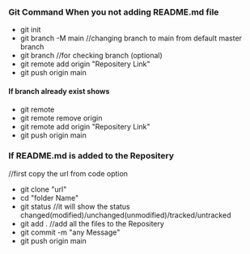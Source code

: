### Git Command When you not adding README.md file
- git init
- git branch -M main
  //changing branch to main from default  master branch
- git branch 
  //for checking branch (optional)
- git remote add origin "Repositery Link"
- git push origin main


#### If branch already exist shows
- git remote
- git remote remove origin
- git remote add origin "Repositery Link"
- git push origin main

### If README.md is added to the Repositery 

  //first copy the url from code option 
- git clone "url"
- cd "folder Name"
- git status
  //it will show the status changed(modified)/unchanged(unmodified)/tracked/untracked
- git add .
//add all the files to the Repositery 
- git commit -m "any Message"
- git push origin main









